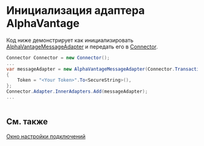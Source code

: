 # Инициализация адаптера AlphaVantage

Код ниже демонстрирует как инициализировать [AlphaVantageMessageAdapter](../api/StockSharp.AlphaVantage.AlphaVantageMessageAdapter.html) и передать его в [Connector](../api/StockSharp.Algo.Connector.html).

```cs
Connector Connector = new Connector();				
...				
var messageAdapter = new AlphaVantageMessageAdapter(Connector.TransactionIdGenerator)
{
    Token = "<Your Token>".To<SecureString>(),
};
Connector.Adapter.InnerAdapters.Add(messageAdapter);
...	
							
```

## См. также

[Окно настройки подключений](API_UI_ConnectorWindow.md)
